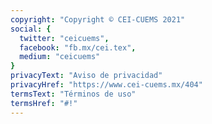 ```yaml
---
copyright: "Copyright © CEI-CUEMS 2021"
social: {
  twitter: "ceicuems",
  facebook: "fb.mx/cei.tex",
  medium: "ceicuems"
}
privacyText: "Aviso de privacidad"
privacyHref: "https://www.cei-cuems.mx/404"
termsText: "Términos de uso"
termsHref: "#!"
---
```

